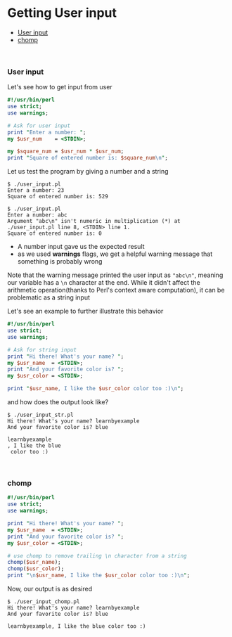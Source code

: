 # <a name="getting-user-input"></a>Getting User input

* [User input](#user-input)
* [chomp](#chomp)


<br>

### <a name="user-input"></a>User input

Let's see how to get input from user

```perl
#!/usr/bin/perl
use strict;
use warnings;

# Ask for user input
print "Enter a number: ";
my $usr_num    = <STDIN>;

my $square_num = $usr_num * $usr_num;
print "Square of entered number is: $square_num\n";
```

Let us test the program by giving a number and a string

```
$ ./user_input.pl
Enter a number: 23
Square of entered number is: 529

$ ./user_input.pl
Enter a number: abc
Argument "abc\n" isn't numeric in multiplication (*) at ./user_input.pl line 8, <STDIN> line 1.
Square of entered number is: 0
```

* A number input gave us the expected result
* as we used **warnings** flags, we get a helpful warning message that something is probably wrong

Note that the warning message printed the user input as `"abc\n"`, meaning our variable has a `\n` character at the end. While it didn't affect the arithmetic operation(thanks to Perl's context aware computation), it can be problematic as a string input

Let's see an example to further illustrate this behavior

```perl
#!/usr/bin/perl
use strict;
use warnings;

# Ask for string input
print "Hi there! What's your name? ";
my $usr_name  = <STDIN>;
print "And your favorite color is? ";
my $usr_color = <STDIN>;

print "$usr_name, I like the $usr_color color too :)\n";
```

and how does the output look like?

```
$ ./user_input_str.pl 
Hi there! What's your name? learnbyexample
And your favorite color is? blue

learnbyexample
, I like the blue
 color too :)
```

<br>

### <a name="chomp"></a>chomp

```perl
#!/usr/bin/perl
use strict;
use warnings;

print "Hi there! What's your name? ";
my $usr_name  = <STDIN>;
print "And your favorite color is? ";
my $usr_color = <STDIN>;

# use chomp to remove trailing \n character from a string
chomp($usr_name);
chomp($usr_color);
print "\n$usr_name, I like the $usr_color color too :)\n";
```
Now, our output is as desired
```
$ ./user_input_chomp.pl 
Hi there! What's your name? learnbyexample
And your favorite color is? blue

learnbyexample, I like the blue color too :)
```

